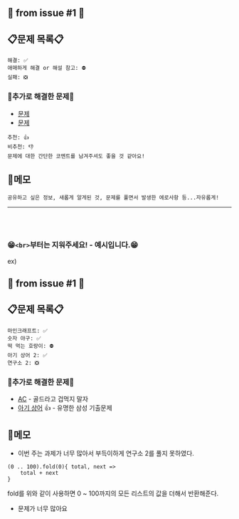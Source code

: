 ## 📌 from issue #1 📌

## 📋문제 목록📋

```
해결: ✅
애매하게 해결 or 해설 참고: ⛔️
실패: ❎
```
### 📍추가로 해결한 문제📍

- [문제](링크)
- [문제](링크)

```
추천: 👍  
비추천: 👎  
문제에 대한 간단한 코멘트를 남겨주셔도 좋을 것 같아요!
```

## 📝메모
`공유하고 싶은 정보, 새롭게 알게된 것, 문제를 풀면서 발생한 에로사항 등...자유롭게!`

---

<br>
<br>

### 😁`<br>`부터는 지워주세요! - 예시입니다.😁

ex)

## 📌 from issue #1 📌

## 📋문제 목록📋

```
마인크래프트: ✅
숫자 야구: ✅
떡 먹는 호랑이: ⛔️
아기 상어 2: ✅
연구소 2: ❎
```

### 📍추가로 해결한 문제📍

- [AC](https://www.acmicpc.net/problem/5430) - 골드라고 겁먹지 말자  
- [아기 상어](https://www.acmicpc.net/problem/16236) 👍 - 유명한 삼성 기출문제


## 📝메모
- 이번 주는 과제가 너무 많아서 부득이하게 연구소 2를 풀지 못하였다.
```
(0 .. 100).fold(0){ total, next =>
    total + next
}
```
fold를 위와 같이 사용하면 0 ~ 100까지의 모든 리스트의 값을 더해서 반환해준다.
- 문제가 너무 많아요
